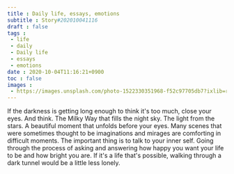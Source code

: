 ```yaml
---
title : Daily life, essays, emotions
subtitle : Story#202010041116
draft : false
tags :
 - life
 - daily
 - Daily life
 - essays
 - emotions
date : 2020-10-04T11:16:21+0900
toc : false
images : 
 - https://images.unsplash.com/photo-1522330351968-f52c97705db7?ixlib=rb-1.2.1&q=80&fm=jpg&crop=entropy&cs=tinysrgb&w=1080&fit=max&ixid=eyJhcHBfaWQiOjE1NTU0OX0
---
```

If the darkness is getting long enough to think it's too much, close your eyes. And think. The Milky Way that fills the night sky. The light from the stars. A beautiful moment that unfolds before your eyes. Many scenes that were sometimes thought to be imaginations and mirages are comforting in difficult moments. The important thing is to talk to your inner self. Going through the process of asking and answering how happy you want your life to be and how bright you are. If it's a life that's possible, walking through a dark tunnel would be a little less lonely.